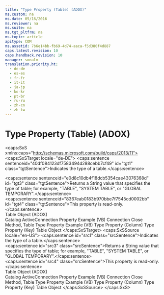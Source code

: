 ```yaml
---
title: "Type Property (Table) (ADOX)"
ms.custom: na
ms.date: 05/16/2016
ms.reviewer: na
ms.suite: na
ms.tgt_pltfrm: na
ms.topic: article
apitype: COM
ms.assetid: 7b6e14bb-fb69-4d74-aaca-f5d380f4d887
caps.latest.revision: 10
caps.handback.revision: 10
manager: sonalm
translation.priority.ht: 
  - de-de
  - es-es
  - fr-fr
  - it-it
  - ja-jp
  - ko-kr
  - pt-br
  - ru-ru
  - zh-cn
  - zh-tw
---
```

# Type Property (Table) (ADOX)
<?xml version="1.0" encoding="utf-8"?>
<caps:SxS xmlns:caps="http://schemas.microsoft.com/build/caps/2013/11">
  <caps:SxSTarget locale="de-DE">
    <developerReferenceWithoutSyntaxDocument xsi:schemaLocation="http://ddue.schemas.microsoft.com/authoring/2003/5 http://dduestorage.blob.core.windows.net/ddueschema/developer.xsd" xmlns="http://ddue.schemas.microsoft.com/authoring/2003/5" xmlns:xlink="http://www.w3.org/1999/xlink" xmlns:xsi="http://www.w3.org/2001/XMLSchema-instance">
      <introduction>
        <para>
          <caps:sentence sentenceid="40df084123df7583494d288cebb7cf49" id="tgt1" class="tgtSentence">Indicates the type of a table.</caps:sentence>
        </para>
      </introduction>
      <section>
        <title>
          <caps:sentence sentenceid="4d354fa601a7e22a163f41084b5a0b77" id="tgt2" class="tgtSentence">Return Values</caps:sentence>
        </title>
        <content>
          <para>
            <caps:sentence sentenceid="e0d8c10db4f18dcb5354cae43076368d" id="tgt3" class="tgtSentence">Returns a <legacyBold>String</legacyBold> value that specifies the type of table; for example, "TABLE", "SYSTEM TABLE", or "GLOBAL TEMPORARY".</caps:sentence>
          </para>
        </content>
      </section>
      <languageReferenceRemarks>
        <content>
          <para>
            <caps:sentence sentenceid="8367eab0183b970bbe7f7545cd0002bb" id="tgt4" class="tgtSentence">This property is read-only.</caps:sentence>
          </para>
        </content>
      </languageReferenceRemarks>
      <section>
        <title>
          <caps:sentence sentenceid="2f342d3be839cc5b67ae0de7d404b8e6" id="tgt5" class="tgtSentence">Applies To</caps:sentence>
        </title>
        <content>
          <para>
            <link xlink:href="a6d74000-0828-49ba-850a-63da865f8802">Table Object (ADOX)</link>
          </para>
        </content>
      </section>
      <relatedTopics>
        <link xlink:href="bb3274b1-764d-43a7-a49f-ef55680ecd26">Catalog ActiveConnection Property Example (VB)</link>
        <link xlink:href="f88e7a3b-19ed-46e2-b2ce-3b611d9b8166">Connection Close Method, Table Type Property Example (VB)</link>
        <link xlink:href="5c6718b6-f728-478a-8afb-5d17b0a91d1f">Type Property (Column)</link>
        <link xlink:href="8ca2f1fd-eb1e-490c-a28b-67eda92e0fc7">Type Property (Key)</link>
        <link xlink:href="a6d74000-0828-49ba-850a-63da865f8802">Table Object</link>
      </relatedTopics>
    </developerReferenceWithoutSyntaxDocument>
  </caps:SxSTarget>
  <caps:SxSSource locale="en-US">
    <developerReferenceWithoutSyntaxDocument xsi:schemaLocation="http://ddue.schemas.microsoft.com/authoring/2003/5 http://dduestorage.blob.core.windows.net/ddueschema/developer.xsd" xmlns="http://ddue.schemas.microsoft.com/authoring/2003/5" xmlns:xlink="http://www.w3.org/1999/xlink" xmlns:xsi="http://www.w3.org/2001/XMLSchema-instance">
      <introduction>
        <para>
          <caps:sentence id="src1" class="srcSentence">Indicates the type of a table.</caps:sentence>
        </para>
      </introduction>
      <section>
        <title>
          <caps:sentence id="src2" class="srcSentence">Return Values</caps:sentence>
        </title>
        <content>
          <para>
            <caps:sentence id="src3" class="srcSentence">Returns a <legacyBold>String</legacyBold> value that specifies the type of table; for example, "TABLE", "SYSTEM TABLE", or "GLOBAL TEMPORARY".</caps:sentence>
          </para>
        </content>
      </section>
      <languageReferenceRemarks>
        <content>
          <para>
            <caps:sentence id="src4" class="srcSentence">This property is read-only.</caps:sentence>
          </para>
        </content>
      </languageReferenceRemarks>
      <section>
        <title>
          <caps:sentence id="src5" class="srcSentence">Applies To</caps:sentence>
        </title>
        <content>
          <para>
            <link xlink:href="a6d74000-0828-49ba-850a-63da865f8802">Table Object (ADOX)</link>
          </para>
        </content>
      </section>
      <relatedTopics>
        <link xlink:href="bb3274b1-764d-43a7-a49f-ef55680ecd26">Catalog ActiveConnection Property Example (VB)</link>
        <link xlink:href="f88e7a3b-19ed-46e2-b2ce-3b611d9b8166">Connection Close Method, Table Type Property Example (VB)</link>
        <link xlink:href="5c6718b6-f728-478a-8afb-5d17b0a91d1f">Type Property (Column)</link>
        <link xlink:href="8ca2f1fd-eb1e-490c-a28b-67eda92e0fc7">Type Property (Key)</link>
        <link xlink:href="a6d74000-0828-49ba-850a-63da865f8802">Table Object</link>
      </relatedTopics>
    </developerReferenceWithoutSyntaxDocument>
  </caps:SxSSource>
</caps:SxS>